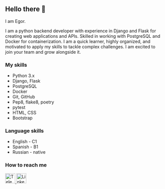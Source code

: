## Hello there 👋

I am Egor.

I am a python backend developer with experience in Django and Flask for creating web applications and APIs. Skilled in working with PostgreSQL and Docker for containerization. I am a quick learner, highly organized, and motivated to apply my skills to tackle complex challenges. I am excited to join your team and grow alongside it.
### My skills

- Python 3.x
- Django, Flask
- PostgreSQL
- Docker
- Git, GitHub
- Pep8, flake8, poetry
- pytest
- HTML, CSS
- Bootstrap
  
### Language skills
- English - C1
- Spanish - B1
- Russian - native

### How to reach me

<a href="https://t.me/Cherund">
  <img width="32px" height="32px" src="https://img.icons8.com/?size=100&id=oWiuH0jFiU0R&format=png&color=000000" alt="Telegram" />
</a>


<a href="https://www.linkedin.com/in/cherund/">
  <img width="32px" height="32px" src="https://user-images.githubusercontent.com/1062217/156883182-04f70b8b-44b4-493b-8ba0-dae93b310a40.png" alt="LinkedIn" />
</a>

